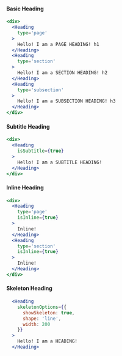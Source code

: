 #### Basic Heading

```jsx
<div>
  <Heading
    type='page'
  >
    Hello! I am a PAGE HEADING! h1
  </Heading>
  <Heading
    type='section'
  >
    Hello! I am a SECTION HEADING! h2
  </Heading>
  <Heading
    type='subsection'
  >
    Hello! I am a SUBSECTION HEADING! h3
  </Heading>
</div>
```
#### Subtitle Heading

```jsx
<div>
  <Heading
    isSubtitle={true}
  >
    Hello! I am a SUBTITLE HEADING!
  </Heading>
</div>
```

#### Inline Heading

```jsx
<div>
  <Heading
    type='page'
    isInline={true}
  >
    Inline!
  </Heading>
  <Heading
    type='section'
    isInline={true}
  >
    Inline!
  </Heading>
</div>
```

#### Skeleton Heading

```jsx
  <Heading
    skeletonOptions={{
      showSkeleton: true,
      shape: 'line',
      width: 200
    }}
  >
    Hello! I am a HEADING!
  </Heading>
```
